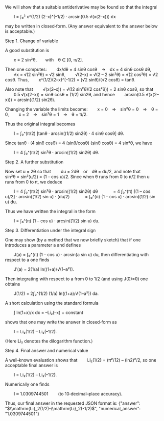 We will show that a suitable antiderivative may be found so that the integral

  I = ∫₀² x^(1/2) (2–x)^(–1/2) · arcsin(0.5 √(x(2–x))) dx

may be written in closed‐form. (Any answer equivalent to the answer below is acceptable.)

Step 1. Change of variable

A good substitution is

  x = 2 sin²θ,  with θ ∈ [0, π/2].

Then one computes:
  dx/dθ = 4 sinθ cosθ → dx = 4 sinθ cosθ dθ,
  √x = √(2 sin²θ) = √2 sinθ,
  √(2–x) = √(2 – 2 sin²θ) = √(2 cos²θ) = √2 cosθ.
Thus,
  x^(1/2)(2–x)^(–1/2) = (√2 sinθ)/(√2 cosθ) = tanθ.

Also note that
  √(x(2–x)) = √((2 sin²θ)(2 cos²θ)) = 2 sinθ cosθ,
so that
  0.5 √(x(2–x)) = sinθ cosθ = (1/2) sin2θ,
and hence
  arcsin(0.5 √(x(2–x))) = arcsin((1/2) sin2θ).

Changing the variable the limits become:
  x = 0 ⇒ sin²θ = 0 ⇒ θ = 0,
  x = 2 ⇒ sin²θ = 1 ⇒ θ = π/2.

Thus the original integral becomes

  I = ∫₀^(π/2) [tanθ · arcsin((1/2) sin2θ) · 4 sinθ cosθ] dθ.

Since tanθ · (4 sinθ cosθ) = 4 (sinθ/cosθ) (sinθ cosθ) = 4 sin²θ, we have

  I = 4 ∫₀^(π/2) sin²θ · arcsin((1/2) sin2θ) dθ.

Step 2. A further substitution

Now set u = 2θ so that
  du = 2dθ or dθ = du/2,
and note that
  sin²θ = sin²(u/2) = (1 – cos u)/2.
Since when θ runs from 0 to π/2 then u runs from 0 to π, we deduce

  I = 4 ∫₀^(π/2) sin²θ · arcsin((1/2) sin2θ) dθ
    = 4 ∫₀^(π) [(1 – cos u)/2] · arcsin((1/2) sin u) · (du/2)
    = ∫₀^(π) (1 – cos u) · arcsin((1/2) sin u) du.

Thus we have written the integral in the form

  I = ∫₀^(π) (1 – cos u) · arcsin((1/2) sin u) du.

Step 3. Differentiation under the integral sign

One may show (by a method that we now briefly sketch) that if one introduces a parameter a and defines

  J(a) = ∫₀^(π) (1 – cos u) · arcsin(a sin u) du,
then differentiating with respect to a one finds

  J′(a) = 2(1/a) ln((1+a)/√(1–a²)).

Then integrating with respect to a from 0 to 1/2 (and using J(0)=0) one obtains

  J(1/2) = 2∫₀^(1/2) (1/a) ln((1+a)/√(1–a²)) da.

A short calculation using the standard formula

  ∫ ln(1+x)/x dx = –Li₂(–x) + constant

shows that one may write the answer in closed‐form as

  I = Li₂(1/2) – Li₂(–1/2).

(Here Li₂ denotes the dilogarithm function.)

Step 4. Final answer and numerical value

A well‐known evaluation shows that
  Li₂(1/2) = (π²/12) – (ln2)²/2,
so one acceptable final answer is

  I = Li₂(1/2) – Li₂(–1/2).

Numerically one finds

  I ≈ 1.0309744501   (to 10‐decimal–place accuracy).

Thus, our final answer in the requested JSON format is:
{"answer": "$\\mathrm{Li}_2(1/2)-\\mathrm{Li}_2(-1/2)$", "numerical_answer": "1.0309744501"}